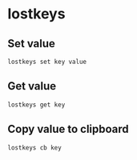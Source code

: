 # lostkeys

## Set value

`lostkeys set key value`

## Get value

`lostkeys get key`

## Copy value to clipboard

`lostkeys cb key`
